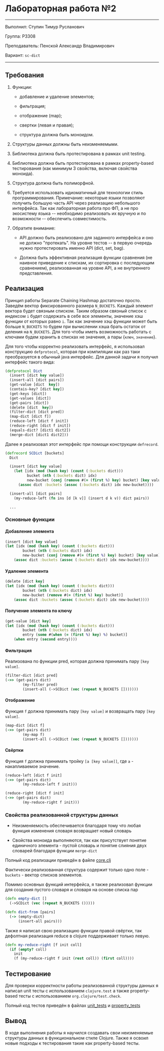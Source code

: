 # Лабораторная работа №2

---

Выполнил: Ступин Тимур Русланович

Группа: P3308

Преподаватель: Пенской Александр Владимирович

Вариант: `sc-dict`

---

## Требования

1. Функции:

    - добавление и удаление элементов;

    - фильтрация;

    - отображение (map);

    - свертки (левая и правая);

    - структура должна быть моноидом.

2. Структуры данных должны быть неизменяемыми.

3. Библиотека должна быть протестирована в рамках unit testing.

4. Библиотека должна быть протестирована в рамках property-based тестирования (как минимум 3 свойства, включая свойства моноида).

5. Структура должна быть полиморфной.

6. Требуется использовать идиоматичный для технологии стиль программирования. Примечание: некоторые языки позволяют получить большую часть API через реализацию небольшого интерфейса. Так как лабораторная работа про ФП, а не про экосистему языка -- необходимо реализовать их вручную и по возможности -- обеспечить совместимость.

7. Обратите внимание:

    - API должно быть реализовано для заданного интерфейса и оно не должно "протекать". На уровне тестов -- в первую очередь нужно протестировать именно API (dict, set, bag).

    - Должна быть эффективная реализация функции сравнения (не наивное приведение к спискам, их сортировка с последующим сравнением), реализованная на уровне API, а не внутреннего представления.

## Реализация

Принцип работы Separate Chaining Hashmap достаточно просто. Заведём вектор фиксированного размера `N_BUCKETS`. Каждый элемент вектора будет связным списком. Таким образом связный список с индексом `i` будет содержать в себе все элементы, значение хэш функции от которых равно `i`. Так как значение хэш функции может быть больше `N_BUCKETS` то будем при вычислении хэша брать остаток от деления на `N_BUCKETS`. Для того чтобы иметь возможность работать с ключами будем хранить в списках не значения, а пары {`ключ`, `значение`}.

Для того чтобы корректно реализовать интерфейс, я использовал конструкцию `defprotocol`, которая при компиляции как раз таки преобразуется в обычный java интерфейс. Для данной задачи я получил интерфейс такого вида:

```clj
(defprotocol Dict
  (insert [dict key value])
  (insert-all [dict pairs])
  (get-value [dict  key])
  (contais-key? [dict key])
  (get-keys [dict])
  (get-values [dict])
  (get-pairs [dict])
  (delete [dict  key])
  (filter-dict [dict pred])
  (map-dict [dict f])
  (reduce-left [dict f init])
  (reduce-right [dict f init])
  (equals-dict? [dict1 dict2])
  (merge-dict [dict1 dict2]))
```

Далее я реализовал этот интерфейс при помощи конструкции `defrecord`.

```clj
(defrecord SCDict [buckets]
  Dict

  (insert [dict key value]
    (let [idx (mod (hash key) (count (:buckets dict)))
          bucket (nth (:buckets dict) idx)
          new-bucket (conj (remove #(= (first %) key) bucket) [key value])]
      (assoc dict :buckets (assoc (:buckets dict) idx new-bucket))))

  (insert-all [dict pairs]
    (my-reduce-left (fn ins [d [k v]] (insert d k v)) dict pairs))

  ...
```

### Основные функции

#### Добавление элемента

```clj
(insert [dict key value]
(let [idx (mod (hash key) (count (:buckets dict)))
        bucket (nth (:buckets dict) idx)
        new-bucket (conj (remove #(= (first %) key) bucket) [key value])]
    (assoc dict :buckets (assoc (:buckets dict) idx new-bucket))))
```

#### Удаление элемента

```clj
(delete [dict key]
(let [idx (mod (hash key) (count (:buckets dict)))
        bucket (nth (:buckets dict) idx)
        new-bucket (remove #(= (first %) key) bucket)]
    (assoc dict :buckets (assoc (:buckets dict) idx new-bucket))))
```

#### Получение элемента по ключу

```clj
(get-value [dict key]
(let [idx (mod (hash key) (count (:buckets dict)))
        bucket (nth (:buckets dict) idx)
        entry (some #(when (= (first %) key) %) bucket)]
    (when entry (second entry))))
```

#### Фильтрация

Реализована по функции pred, которая должна принимать пару `[key value]`.

```clj
(filter-dict [dict pred]
(->> (get-pairs dict)
        (my-filter pred)
        (insert-all (->SCDict (vec (repeat N_BUCKETS []))))))
```

#### Отображение

Функция `f` должна принимать пару `[key value]` и возвращать пару `[key value]`.

```clj
(map-dict [dict f]
(->> (get-pairs dict)
        (my-map f)
        (insert-all (->SCDict (vec (repeat N_BUCKETS []))))))
```

#### Свёртки

Функция `f` должна принимать тройку `[a [key value]]`, где `a` - накапливаемое значение.

```clj
(reduce-left [dict f init]
(->> (get-pairs dict)
        (my-reduce-left f init)))

(reduce-right [dict f init]
(->> (get-pairs dict)
        (my-reduce-right f init)))
```

### Свойства реализованной структуры данных

- Неизменяемость обеспечивается благодаря тому что любая функция изменения словаря возвращает новый словарь

- Свойства моноида выполняются, так как присутствует понятие единичного элемента - пустой словарь и понятие слияния двух словарей благодаря функции `merge-dict`

Полный код реализации приведён в файле [core.clj](src/fp_lab_2/core.clj)

Фактически реализованная структура содержит только одно поле - `buckets` - вектор списков элементов.

Помимо основных функций интерфейса, я также реализовал функции для создания пустого словаря и словаря на основе списка пар

```clj
(defn empty-dict []
  (->SCDict (vec (repeat N_BUCKETS ()))))

(defn dict-from [pairs]
  (-> (empty-dict)
      (insert-all pairs)))
```

Также я написал свою реализацию функции правой свёртки, так дефолтная реализация reduce в clojure поддерживает только левую.

```clj
(defn my-reduce-right [f init coll]
  (if (empty? coll)
    init
    (f (my-reduce-right f init (rest coll)) (first coll))))
```

## Тестирование

Для проверки корректности работы реализованной структуры данных я написал unit тесты с использованием `clojure.test` а
также property-based тесты с использованием `org.clojure/test.check`.

Полный код тестов приведён в файлах [unit_tests](test/fp_lab_2/unit_tests.clj) и [property_tests](test/fp_lab_2/property_tests.clj)

## Вывод

В ходе выполнения работы я научился создавать свои неизменяемые структуры данных в функциональном стиле Clojure. Также я освоил
новые подходы к тестирования такие как property-based тесты.
